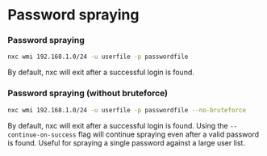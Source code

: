 # Password spraying

### Password spraying

```bash
nxc wmi 192.168.1.0/24 -u userfile -p passwordfile
```

By default, nxc will exit after a successful login is found.

### Password spraying (without bruteforce)

```bash
nxc wmi 192.168.1.0/24 -u userfile -p passwordfile --no-bruteforce
```

By default, nxc will exit after a successful login is found. Using the `--continue-on-success` flag will continue spraying even after a valid password is found. Useful for spraying a single password against a large user list.
